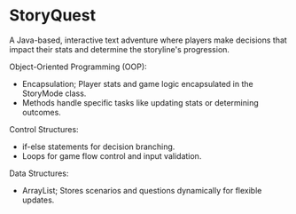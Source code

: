 # StoryQuest

A Java-based, interactive text adventure where players make decisions that impact their stats and determine the storyline's progression.

Object-Oriented Programming (OOP):
- Encapsulation; Player stats and game logic encapsulated in the StoryMode class.
- Methods handle specific tasks like updating stats or determining outcomes.

Control Structures:
- if-else statements for decision branching.
- Loops for game flow control and input validation.

Data Structures:
- ArrayList; Stores scenarios and questions dynamically for flexible updates.
